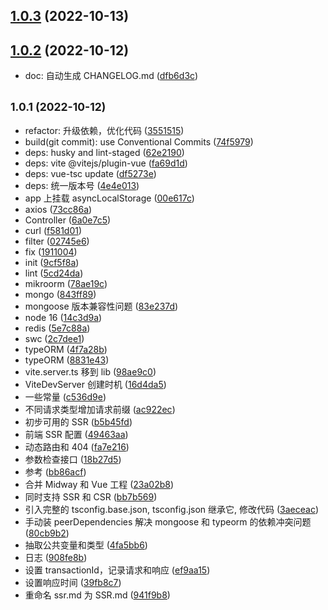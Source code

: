 ## [1.0.3](https://github.com/ilyydy/midway-vue3-ssr/compare/v1.0.2...v1.0.3) (2022-10-13)



## [1.0.2](https://github.com/ilyydy/midway-vue3-ssr/compare/v1.0.1...v1.0.2) (2022-10-12)

* doc: 自动生成 CHANGELOG.md ([dfb6d3c](https://github.com/ilyydy/midway-vue3-ssr/commit/dfb6d3c))

## <small>1.0.1 (2022-10-12)</small>

* refactor: 升级依赖，优化代码 ([3551515](https://github.com/ilyydy/midway-vue3-ssr/commit/3551515))
* build(git commit): use Conventional Commits ([74f5979](https://github.com/ilyydy/midway-vue3-ssr/commit/74f5979))
* deps: husky and lint-staged ([62e2190](https://github.com/ilyydy/midway-vue3-ssr/commit/62e2190))
* deps: vite @vitejs/plugin-vue ([fa69d1d](https://github.com/ilyydy/midway-vue3-ssr/commit/fa69d1d))
* deps: vue-tsc update ([df5273e](https://github.com/ilyydy/midway-vue3-ssr/commit/df5273e))
* deps: 统一版本号 ([4e4e013](https://github.com/ilyydy/midway-vue3-ssr/commit/4e4e013))
* app 上挂载 asyncLocalStorage ([00e617c](https://github.com/ilyydy/midway-vue3-ssr/commit/00e617c))
* axios ([73cc86a](https://github.com/ilyydy/midway-vue3-ssr/commit/73cc86a))
* Controller ([6a0e7c5](https://github.com/ilyydy/midway-vue3-ssr/commit/6a0e7c5))
* curl ([f581d01](https://github.com/ilyydy/midway-vue3-ssr/commit/f581d01))
* filter ([02745e6](https://github.com/ilyydy/midway-vue3-ssr/commit/02745e6))
* fix ([1911004](https://github.com/ilyydy/midway-vue3-ssr/commit/1911004))
* init ([9cf5f8a](https://github.com/ilyydy/midway-vue3-ssr/commit/9cf5f8a))
* lint ([5cd24da](https://github.com/ilyydy/midway-vue3-ssr/commit/5cd24da))
* mikroorm ([78ae19c](https://github.com/ilyydy/midway-vue3-ssr/commit/78ae19c))
* mongo ([843ff89](https://github.com/ilyydy/midway-vue3-ssr/commit/843ff89))
* mongoose 版本兼容性问题 ([83e237d](https://github.com/ilyydy/midway-vue3-ssr/commit/83e237d))
* node 16 ([14c3d9a](https://github.com/ilyydy/midway-vue3-ssr/commit/14c3d9a))
* redis ([5e7c88a](https://github.com/ilyydy/midway-vue3-ssr/commit/5e7c88a))
* swc ([2c7dee1](https://github.com/ilyydy/midway-vue3-ssr/commit/2c7dee1))
* typeORM ([4f7a28b](https://github.com/ilyydy/midway-vue3-ssr/commit/4f7a28b))
* typeORM ([8831e43](https://github.com/ilyydy/midway-vue3-ssr/commit/8831e43))
* vite.server.ts 移到 lib ([98ae9c0](https://github.com/ilyydy/midway-vue3-ssr/commit/98ae9c0))
* ViteDevServer 创建时机 ([16d4da5](https://github.com/ilyydy/midway-vue3-ssr/commit/16d4da5))
* 一些常量 ([c536d9e](https://github.com/ilyydy/midway-vue3-ssr/commit/c536d9e))
* 不同请求类型增加请求前缀 ([ac922ec](https://github.com/ilyydy/midway-vue3-ssr/commit/ac922ec))
* 初步可用的 SSR ([b5b45fd](https://github.com/ilyydy/midway-vue3-ssr/commit/b5b45fd))
* 前端 SSR 配置 ([49463aa](https://github.com/ilyydy/midway-vue3-ssr/commit/49463aa))
* 动态路由和 404 ([fa7e216](https://github.com/ilyydy/midway-vue3-ssr/commit/fa7e216))
* 参数检查接口 ([18b27d5](https://github.com/ilyydy/midway-vue3-ssr/commit/18b27d5))
* 参考 ([bb86acf](https://github.com/ilyydy/midway-vue3-ssr/commit/bb86acf))
* 合并 Midway 和 Vue 工程 ([23a02b8](https://github.com/ilyydy/midway-vue3-ssr/commit/23a02b8))
* 同时支持 SSR 和 CSR ([bb7b569](https://github.com/ilyydy/midway-vue3-ssr/commit/bb7b569))
* 引入完整的 tsconfig.base.json, tsconfig.json 继承它, 修改代码 ([3aeceac](https://github.com/ilyydy/midway-vue3-ssr/commit/3aeceac))
* 手动装 peerDependencies 解决 mongoose 和 typeorm 的依赖冲突问题 ([80cb9b2](https://github.com/ilyydy/midway-vue3-ssr/commit/80cb9b2))
* 抽取公共变量和类型 ([4fa5bb6](https://github.com/ilyydy/midway-vue3-ssr/commit/4fa5bb6))
* 日志 ([908fe8b](https://github.com/ilyydy/midway-vue3-ssr/commit/908fe8b))
* 设置 transactionId，记录请求和响应 ([ef9aa15](https://github.com/ilyydy/midway-vue3-ssr/commit/ef9aa15))
* 设置响应时间 ([39fb8c7](https://github.com/ilyydy/midway-vue3-ssr/commit/39fb8c7))
* 重命名 ssr.md 为 SSR.md ([941f9b8](https://github.com/ilyydy/midway-vue3-ssr/commit/941f9b8))
